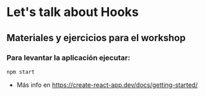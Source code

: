 # Let's talk about Hooks

## Materiales y ejercicios para el workshop 

### Para levantar la aplicación ejecutar:
`npm start` 

* Más info en https://create-react-app.dev/docs/getting-started/